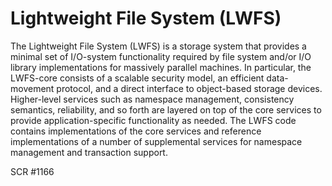 # Lightweight File System (LWFS)

The Lightweight File System (LWFS) is a storage system that provides a minimal set of I/O-system functionality required by file system and/or I/O library implementations for massively parallel machines. In particular, the LWFS-core consists of a scalable security model, an efficient data-movement protocol, and a direct interface to object-based storage devices. Higher-level services such as namespace management, consistency semantics, reliability, and so forth are layered on top of the core services to provide application-specific functionality as needed. The LWFS code contains implementations of the core services and reference implementations of a number of supplemental services for namespace management and transaction support.

SCR #1166
